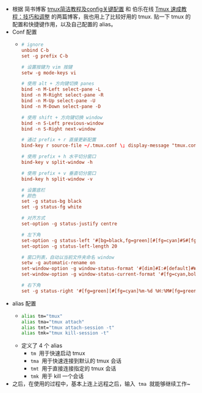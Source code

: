 - 根据 简书博客 [tmux简洁教程及config关键配置](https://gitee.com/link?target=https%3A%2F%2Fwww.jianshu.com%2Fp%2Ffd3bbdba9dc9) 和 伯乐在线 [Tmux 速成教程：技巧和调整](https://gitee.com/link?target=http%3A%2F%2Fblog.jobbole.com%2F87584%2F) 的两篇博客，我也用上了比较好用的 tmux. 贴一下 tmux 的配置和快捷键作用，以及自己配置的 alias。
- Conf 配置
	- ``` conf
	  # ignore
	  unbind C-b
	  set -g prefix C-b
	  
	  # 设置按键为 vim 按键
	  setw -g mode-keys vi
	  
	  # 使用 alt + 方向键切换 panes
	  bind -n M-Left select-pane -L
	  bind -n M-Right select-pane -R
	  bind -n M-Up select-pane -U
	  bind -n M-Down select-pane -D
	  
	  # 使用 shift + 方向键切换 window
	  bind -n S-Left previous-window
	  bind -n S-Right next-window
	  
	  # 通过 prefix + r 直接更新配置
	  bind-key r source-file ~/.tmux.conf \; display-message "tmux.conf reloaded"
	  
	  # 使用 prefix + h 水平切分窗口
	  bind-key v split-window -h
	  
	  # 使用 prefix + v 垂直切分窗口
	  bind-key h split-window -v
	  
	  # 设置底栏
	  # 颜色
	  set -g status-bg black
	  set -g status-fg white
	  
	  # 对齐方式
	  set-option -g status-justify centre
	  
	  # 左下角
	  set-option -g status-left '#[bg=black,fg=green][#[fg=cyan]#S#[fg=green]]'
	  set-option -g status-left-length 20
	  
	  # 窗口列表，自动以当前文件夹命名 window
	  setw -g automatic-rename on
	  set-window-option -g window-status-format '#[dim]#I:#[default]#W#[fg=grey,dim]'
	  set-window-option -g window-status-current-format '#[fg=cyan,bold]#I#[fg=blue]:#[fg=cyan]#W#[fg=dim]'
	  
	  # 右下角
	  set -g status-right '#[fg=green][#[fg=cyan]%m-%d %H:%M#[fg=green]]'
	  ```
- alias 配置
	- ``` bash
	  alias tm="tmux"
	  alias tma="tmux attach"
	  alias tmt="tmux attach-session -t"
	  alias tmk="tmux kill-session -t"
	  ```
	- 定义了 4 个 alias
		- `tm`  用于快速启动 tmux
		- `tma`  用于快速连接到默认的 tmux 会话
		- `tmt`  用于直接连接指定的 tmux 会话
		- `tmk`  用于 kill 一个会话
- 之后，在使用的过程中，基本上连上远程之后，输入  `tma`  就能够继续工作~